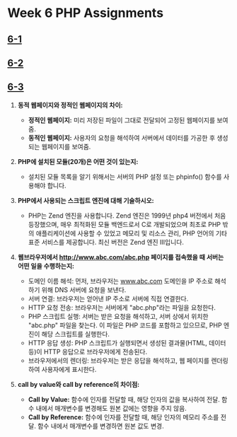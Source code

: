 # Week 6 PHP Assignments

## [6-1](http://webprogram.dothome.co.kr/1113/6-1.php)

## [6-2](http://webprogram.dothome.co.kr/1113/6-2.php)

## [6-3](http://webprogram.dothome.co.kr/1113/6-3.php)

1. **동적 웹페이지와 정적인 웹페이지의 차이:**
   - **정적인 웹페이지:** 미리 저장된 파일이 그대로 전달되어 고정된 웹페이지를 보여줌.
   - **동적인 웹페이지:** 사용자의 요청을 해석하여 서버에서 데이터를 가공한 후 생성되는 웹페이지를 보여줌.

2. **PHP에 설치된 모듈(20개)은 어떤 것이 있는지:**  
   - 설치된 모듈 목록을 알기 위해서는 서버의 PHP 설정 또는 phpinfo() 함수를 사용해야 합니다.

3. **PHP에서 사용되는 스크립트 엔진에 대해 기술하시오:**  
   - PHP는 Zend 엔진을 사용합니다. Zend 엔진은 1999년 php4 버전에서 처음 등장했으며, 매우 최적화된 모듈 백엔드로서 C로 개발되었으며 최초로 PHP 밖의 애플리케이션에 사용할 수 있었고 메모리 및 리소스 관리, PHP 언어의 기타 표준 서비스를 제공합니다. 최신 버전은 Zend 엔진 III입니다.

4. **웹브라우저에서 http://www.abc.com/abc.php 페이지를 접속했을 때 서버는 어떤 일을 수행하는지:**
   - 도메인 이름 해석: 먼저, 브라우저는 www.abc.com 도메인을 IP 주소로 해석하기 위해 DNS 서버에 요청을 보낸다.
   - 서버 연결: 브라우저는 얻어낸 IP 주소로 서버에 직접 연결한다.
   - HTTP 요청 전송: 브라우저는 서버에게 "abc.php"라는 파일을 요청한다.
   - PHP 스크립트 실행: 서버는 받은 요청을 해석하고, 서버 상에서 위치한 "abc.php" 파일을 찾는다. 이 파일은 PHP 코드를 포함하고 있으므로, PHP 엔진이 해당 스크립트를 실행한다.
   - HTTP 응답 생성: PHP 스크립트가 실행되면서 생성된 결과물(HTML, 데이터 등)이 HTTP 응답으로 브라우저에게 전송된다.
   - 브라우저에서의 렌더링: 브라우저는 받은 응답을 해석하고, 웹 페이지를 렌더링하여 사용자에게 표시한다.

5. **call by value와 call by reference의 차이점:**
   - **Call by Value:** 함수에 인자를 전달할 때, 해당 인자의 값을 복사하여 전달. 함수 내에서 매개변수를 변경해도 원본 값에는 영향을 주지 않음.
   - **Call by Reference:** 함수에 인자를 전달할 때, 해당 인자의 메모리 주소를 전달. 함수 내에서 매개변수를 변경하면 원본 값도 변경.

